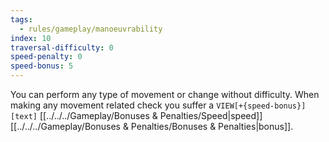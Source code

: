 ```yaml
---
tags:
  - rules/gameplay/manoeuvrability
index: 10
traversal-difficulty: 0
speed-penalty: 0
speed-bonus: 5
---
```

You can perform any type of movement or change without difficulty.
When making any movement related check you suffer a `VIEW[+{speed-bonus}][text]` [[../../../Gameplay/Bonuses & Penalties/Speed|speed]] [[../../../Gameplay/Bonuses & Penalties/Bonuses & Penalties|bonus]].
